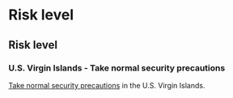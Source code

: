 # Risk level

## Risk level

### U.S. Virgin Islands - Take normal security precautions

[Take normal security precautions](#levels "Risk Levels") in the U.S. Virgin Islands.